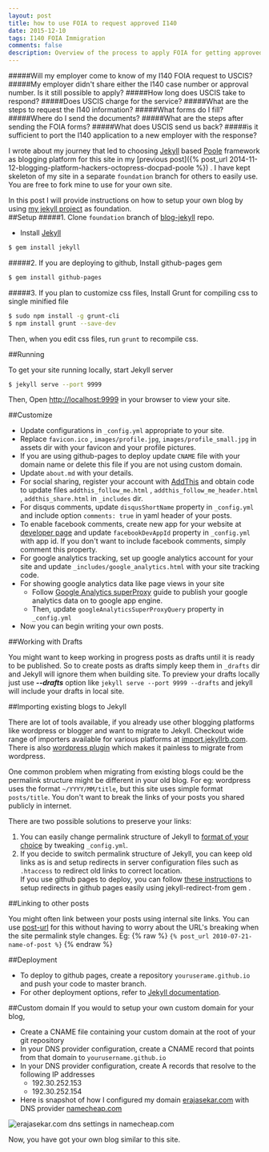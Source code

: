 ```yaml
---
layout: post
title: how to use FOIA to request approved I140
date: 2015-12-10
tags: I140 FOIA Immigration
comments: false
description: Overview of the process to apply FOIA for getting approved I140 application.
---
```


#####Will my employer come to know of my I140 FOIA request to USCIS?
#####My employer didn't share either the I140 case number or approval number. Is it still possible to apply?
#####How long does USCIS take to respond?
#####Does USCIS charge for the service?
#####What are the steps to request the I140 information?
#####What forms do I fill?
#####Where do I send the documents?
#####What are the steps after sending the FOIA forms?
#####What does USCIS send us back?
#####is it sufficient to port the I140 application to a new employer with the response?




I wrote about my journey that led to choosing [Jekyll](http://jekyllrb.com/) based [Poole](http://getpoole.com/) framework
as blogging platform for this site in my [previous post]({% post_url 2014-11-12-blogging-platform-hackers-octopress-docpad-poole %}) .
I have kept skeleton of my site in a separate `foundation` branch for others to easily use. You are free to fork mine to use for your own site.

In this post I will provide instructions on how to setup your own blog by using [my jekyll project](https://github.com/erajasekar/blog-jekyll) as foundation.
 <br>
##Setup
#####1. Clone `foundation` branch of [blog-jekyll](https://github.com/erajasekar/blog-jekyll/tree/foundation) repo.
* Install [Jekyll](http://jekyllrb.com/)

```bash
$ gem install jekyll
```

#####2. If you are deploying to github, Install github-pages gem

```bash
$ gem install github-pages
```

#####3. If you plan to customize css files, Install Grunt for compiling css to single minified file

```bash
$ sudo npm install -g grunt-cli
$ npm install grunt --save-dev
```
  Then, when you edit css files, run `grunt` to recompile css.

##Running

To get your site running locally, start Jekyll server

```bash
$ jekyll serve --port 9999
```

Then, Open [http://localhost:9999](http://localhost:9999) in your browser to view your site.

##Customize
+ Update configurations in `_config.yml` appropriate to your site.
+ Replace `favicon.ico` , `images/profile.jpg`, `images/profile_small.jpg` in assets dir with your favicon and your profile pictures.
+ If you are using github-pages to deploy update `CNAME` file with your domain name or delete this file if you are not using custom domain.
+ Update `about.md` with your details.
+ For social sharing, register your account with [AddThis](http://www.addthis.com/) and obtain code to update  files `addthis_follow_me.html` , `addthis_follow_me_header.html` , `addthis_share.html` in `_includes` dir.
+ For disqus comments, update `disqusShortName` property in `_config.yml` and include option `comments: true` in yaml header of your posts.
+ To enable facebook comments, create new app for your website at [developer page](http://developer.facebook.com) and update `facebookDevAppId` property in `_config.yml` with app id. If you don't want to include facebook comments, simply comment this property.
+ For google analytics tracking, set up google analytics account for your site and update `_includes/google_analytics.html` with your site tracking code.
+ For showing google analytics data like page views in your site
	+ Follow [Google Analytics superProxy](https://developers.google.com/analytics/solutions/google-analytics-super-proxy) guide to publish your google analytics data on to google app engine.
	+ Then, update `googleAnalyticsSuperProxyQuery` property in `_config.yml`
+ Now you can begin writing your own posts.

##Working with Drafts

You might want to keep working in progress posts as drafts until it is ready to be published. So to create posts as drafts
simply keep them in `_drafts` dir and Jekyll will ignore them when building site. To preview your drafts locally just
use ***--drafts*** option like `jekyll serve --port 9999 --drafts` and jekyll will include your drafts in local site.

##Importing existing blogs to Jekyll

There are lot of tools available, if you already use other blogging platforms like wordpress or blogger and want to migrate to Jekyll.
Checkout wide range of importers available for various platforms at [import.jekyllrb.com](http://import.jekyllrb.com/).
There is also [wordpress plugin](https://github.com/benbalter/wordpress-to-jekyll-exporter/) which makes it painless to migrate from wordpress.

One common problem when migrating from existing blogs could be the permalink structure might be different in your old blog.
For eg: wordpress uses the format `~/YYYY/MM/title`, but this site uses simple format `posts/title`.
You don't want to break the links of your posts you shared publicly in internet.

There are two possible solutions to preserve your links:

1. You can easily change permalink structure of Jekyll to [format of your choice](http://jekyllrb.com/docs/permalinks/) by tweaking `_config.yml`.
2. If you decide to switch permalink structure of Jekyll, you can keep old links as is and setup redirects in server configuration files such as `.htaccess`
to redirect old links to correct location. <br/>
If you use github pages to deploy, you can follow [these instructions](https://help.github.com/articles/redirects-on-github-pages/)
to setup redirects in github pages easily using jekyll-redirect-from gem .

##Linking to other posts

You might often link between your posts using internal site links. You can use [post-url](http://jekyllrb.com/docs/templates/#post-url)
for this without having to worry about the URL's breaking when the site permalink style changes.
Eg: {% raw %} `{% post_url 2010-07-21-name-of-post %}` {% endraw %}


##Deployment
+ To deploy to github pages, create a repository `youruserame.github.io` and push your code to master branch.
+ For other deployment options, refer to [Jekyll documentation](http://jekyllrb.com/docs/deployment-methods/).

##Custom domain
If you would to setup your own custom domain for your blog,

+ Create a CNAME file containing your custom domain at the root of your git repository
+ In your DNS provider configuration, create a CNAME record that points from that domain to `yourusername.github.io`
+ In your DNS provider configuration, create A records that resolve to the following IP addresses
	+ 192.30.252.153
	+ 192.30.252.154
+ Here is snapshot of how I configured my domain [erajasekar.com](http://erajasekar.com) with DNS provider [namecheap.com](http://namecheap.com)

<img  src="{{ site.baseurl }}assets/images/namecheap-dns-settings.png" alt="erajasekar.com dns settings in namecheap.com" />

Now, you have got your own blog similar to this site.
